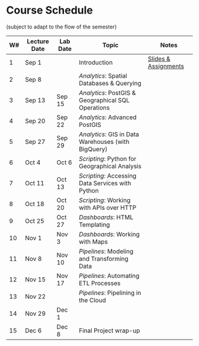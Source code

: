 # Course Schedule
(subject to adapt to the flow of the semester)

|  W#  |  Lecture Date  |  Lab Date  |  Topic  |  Notes  |
|----------|----------------|------------|---------|---------------|
|  1   |  Sep 1   |          |  Introduction  |  [Slides & Assignments](week01_introductions/)  |
|  2   |  Sep 8   |          |  _Analytics_: Spatial Databases & Querying  |    |
|  3   |  Sep 13  |  Sep 15  |  _Analytics_: PostGIS & Geographical SQL Operations  |    |
|  4   |  Sep 20  |  Sep 22  |  _Analytics_: Advanced PostGIS  |    |
|  5   |  Sep 27  |  Sep 29  |  _Analytics_: GIS in Data Warehouses (with BigQuery)  |    |
|  6   |  Oct 4   |  Oct 6   |  _Scripting_: Python for Geographical Analysis  |    |
|  7   |  Oct 11  |  Oct 13  |  _Scripting_: Accessing Data Services with Python  |    |
|  8   |  Oct 18  |  Oct 20  |  _Scripting_: Working with APIs over HTTP  |    |
|  9   |  Oct 25  |  Oct 27  |  _Dashboards_: HTML Templating  |    |
|  10  |  Nov 1   |  Nov 3   |  _Dashboards_: Working with Maps  |    |
|  11  |  Nov 8   |  Nov 10  |  _Pipelines_: Modeling and Transforming Data  |    |
|  12  |  Nov 15  |  Nov 17  |  _Pipelines_: Automating ETL Processes  |    |
|  13  |  Nov 22  |          |  _Pipelines_: Pipelining in the Cloud  |    |
|  14  |  Nov 29  |  Dec 1   |    |    |
|  15  |  Dec 6   |  Dec 8   |  Final Project wrap-up  |    |
